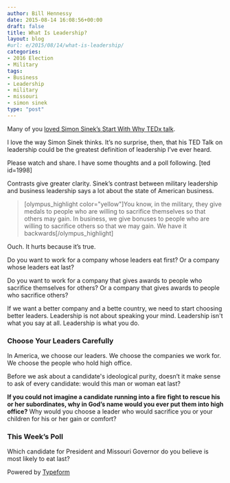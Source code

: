 ```yaml
---
author: Bill Hennessy
date: 2015-08-14 16:08:56+00:00
draft: false
title: What Is Leadership?
layout: blog
#url: e/2015/08/14/what-is-leadership/
categories:
- 2016 Election
- Military
tags:
- Business
- Leadership
- military
- missouri
- simon sinek
type: "post"
---
```


Many of you [loved Simon Sinek’s Start With Why TEDx talk](https://hennessysview.com/2015/08/11/how-to-sell-conservative-principles/).

I love the way Simon Sinek thinks. It’s no surprise, then, that his TED Talk on leadership could be the greatest definition of leadership I’ve ever heard.

Please watch and share. I have some thoughts and a poll following.
[ted id=1998]

Contrasts give greater clarity. Sinek’s contrast between military leadership and business leadership says a lot about the state of American business.



> [olympus_highlight color="yellow"]You know, in the military, they give medals to people who are willing to sacrifice themselves so that others may gain. In business, we give bonuses to people who are willing to sacrifice others so that we may gain. We have it backwards[/olympus_highlight]



Ouch. It hurts because it’s true.

Do you want to work for a company whose leaders eat first? Or a company whose leaders eat last?

Do you want to work for a company that gives awards to people who sacrifice themselves for others? Or a company that gives awards to people who sacrifice others?

If we want a better company and a bette country, we need to start choosing better leaders. Leadership is not about speaking your mind. Leadership isn't what you say at all. Leadership is what you do.



### Choose Your Leaders Carefully



In America, we choose our leaders. We choose the companies we work for. We choose the people who hold high office.

Before we ask about a candidate's ideological purity, doesn’t it make sense to ask of every candidate: would this man or woman eat last?

**If you could not imagine a candidate running into a fire fight to rescue his or her subordinates, why in God’s name would you ever put them into high office?** Why would you choose a leader who would sacrifice you or your children for his or her gain or comfort?



### This Week’s Poll



Which candidate for President and Missouri Governor do you believe is most likely to eat last?











Powered by [Typeform](https://www.typeform.com/?utm_campaign=typeform_qv0Mfp&utm_source=website&utm_medium=typeform&utm_content=typeform-embedded&utm_term=English)
